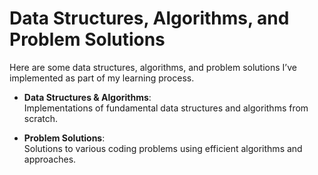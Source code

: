 # Data Structures, Algorithms, and Problem Solutions

Here are some data structures, algorithms, and problem solutions I’ve implemented as part of my learning process.

- **Data Structures & Algorithms**:  
  Implementations of fundamental data structures and algorithms from scratch.

- **Problem Solutions**:  
  Solutions to various coding problems using efficient algorithms and approaches.
